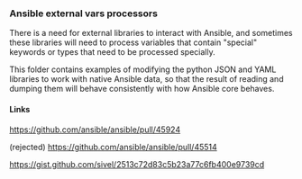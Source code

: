 ### Ansible external vars processors

There is a need for external libraries to interact with Ansible, and sometimes
these libraries will need to process variables that contain "special"
keywords or types that need to be processed specially.

This folder contains examples of modifying the python JSON and YAML libraries
to work with native Ansible data, so that the result of reading and
dumping them will behave consistently with how Ansible core behaves.

#### Links

https://github.com/ansible/ansible/pull/45924

(rejected) https://github.com/ansible/ansible/pull/45514

https://gist.github.com/sivel/2513c72d83c5b23a77c6fb400e9739cd

